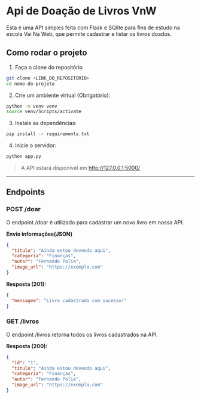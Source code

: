 <!-- README: LEIA-ME, MD: MARKDOWN -->

# Api de Doação de Livros VnW

Esta é uma API simples feita com Flask e SQlite para fins de estudo na escola Vai Na Web, que permite cadastrar e listar os livros doados.

## Como rodar o projeto

1. Faça o clone do repositório

```bash
git clone <LINK_DO_REPOSITORIO>
cd nome-do-projeto
```

2. Crie um ambiente virtual (Obrigatório):

```bash
python -m venv venv
source venv/Scripts/activate
```

3. Instale as dependências:

```bash
pip install -r requirements.txt
```

4. Inicie o servidor:

```bash
python app.py
```

> A API estará disponível em http://127.0.0.1:5000/

---

## Endpoints

### POST /doar

O endpoint /doar é utilizado para cadastrar um novo livro em nossa API.

**Envio informações(JSON)**

```json
{
  "titulo": "Ainda estou devendo aqui",
  "categoria": "Finanças",
  "autor": "Fernando Polia",
  "image_url": "https://exemplo.com"
}
```

**Resposta (201):**

```json
{
  "mensagem": "Livro cadastrado com sucesso!"
}
```

### GET /livros

O endpoint /livros retorna todos os livros cadastrados na API.

**Resposta (200):**

```json
{
  "id": "1",
  "titulo": "Ainda estou devendo aqui",
  "categoria": "Finanças",
  "autor": "Fernando Polia",
  "image_url": "https://exemplo.com"
}
```

